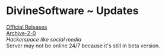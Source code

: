 # DivineSoftware ~ Updates
<a href='https://divinesoftware.github.io/DivineSoftware'>Official Releases</a>
<br />
<a href='https://divinesoftware.github.io/Archive-2-0'>Archive-2-0</a><br />
<i>Hackerspace like social media</i><br />
Server may not be online 24/7 because it's still in beta version.
